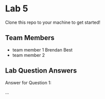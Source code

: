 # Lab 5
Clone this repo to your machine to get started!

## Team Members
- team member 1 Brendan Best
- team member 2

## Lab Question Answers

Answer for Question 1: 

...
